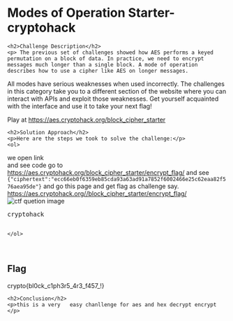 
<!DOCTYPE html>
<html>

<body>
    <h1>Modes of Operation Starter- cryptohack</h1>

    <h2>Challenge Description</h2>
    <p> The previous set of challenges showed how AES performs a keyed permutation on a block of data. In practice, we need to encrypt messages much longer than a single block. A mode of operation describes how to use a cipher like AES on longer messages.

All modes have serious weaknesses when used incorrectly. The challenges in this category take you to a different section of the website where you can interact with APIs and exploit those weaknesses. Get yourself acquainted with the interface and use it to take your next flag!

Play at <a href="https://aes.cryptohack.org/block_cipher_starter">https://aes.cryptohack.org/block_cipher_starter</a>


</p>
 
    <h2>Solution Approach</h2>
    <p>Here are the steps we took to solve the challenge:</p>
    <ol>
we open link        
and see code go to 
<a href="https://aes.cryptohack.org/block_cipher_starter/encrypt_flag/">https://aes.cryptohack.org/block_cipher_starter/encrypt_flag/</a>
 and see <code>{"ciphertext":"ecc66eb0f6359eb85cda93a63ad91a7852f6002466e25c62eaa82f576aea95de"}</code>
and go this page and get flag as challenge say.
https://aes.cryptohack.org//block_cipher_starter/encrypt_flag/
 <img src=" https://cybersecctf.github.io/blog/2024/practice/cryptohack/symmenticcryptography/ModesofOperationStarter/cryptohackaesdecryptencrypt.png" alt="ctf quetion image" class="inline"/>
<pre>
cryptohack
 
</pre>
    </ol>
<br>
    <h2>Flag</h2>
    <p class="flag">crypto{bl0ck_c1ph3r5_4r3_f457_!}
</p>

    <h2>Conclusion</h2>
    <p>this is a very   easy chanllenge for aes and hex decrypt encrypt </p>
</body>
</html>



 